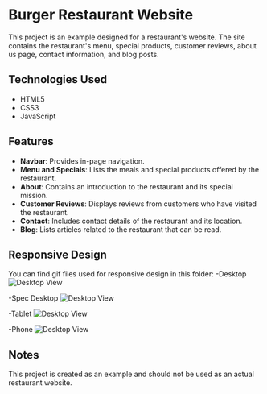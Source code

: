# Burger Restaurant Website

This project is an example designed for a restaurant's website. The site contains the restaurant's menu, special products, customer reviews, about us page, contact information, and blog posts.

## Technologies Used

- HTML5
- CSS3
- JavaScript

## Features

- **Navbar**: Provides in-page navigation.
- **Menu and Specials**: Lists the meals and special products offered by the restaurant.
- **About**: Contains an introduction to the restaurant and its special mission.
- **Customer Reviews**: Displays reviews from customers who have visited the restaurant.
- **Contact**: Includes contact details of the restaurant and its location.
- **Blog**: Lists articles related to the restaurant that can be read.

## Responsive Design

You can find gif files used for responsive design in this folder:
-Desktop
![Desktop View](responsive-rewiev/desktop.gif)

-Spec Desktop
![Desktop View](responsive-rewiev/spec-desktop.gif)

-Tablet
![Desktop View](responsive-rewiev/tablet.gif)

-Phone
![Desktop View](responsive-rewiev/mobile.gif)
## Notes

This project is created as an example and should not be used as an actual restaurant website.
